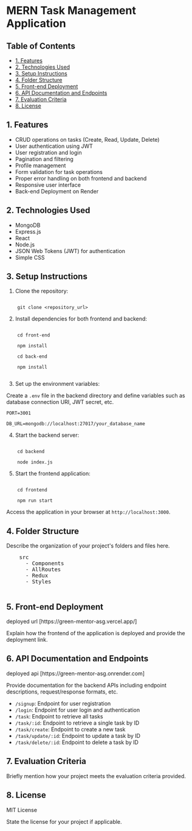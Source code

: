<!DOCTYPE html>
<html lang="en">
<head>
    <meta charset="UTF-8">
    <meta name="viewport" content="width=device-width, initial-scale=1.0">
    <title>MERN Task Management Application</title>
</head>
<body>

<h1>MERN Task Management Application</h1>

<h2>Table of Contents</h2>
<ul>
    <li><a href="#features">1. Features</a></li>
    <li><a href="#technologies-used">2. Technologies Used</a></li>
    <li><a href="#setup-instructions">3. Setup Instructions</a></li>
    <li><a href="#folder-structure">4. Folder Structure</a></li>
    <li><a href="#frontend-deployment">5. Front-end Deployment</a></li>
    <li><a href="#api-documentation">6. API Documentation and Endpoints</a></li>
    <li><a href="#evaluation-criteria">7. Evaluation Criteria</a></li>
    <li><a href="#license">8. License</a></li>
</ul>

<h2 id="features">1. Features</h2>
<ul>
    <li>CRUD operations on tasks (Create, Read, Update, Delete)</li>
    <li>User authentication using JWT</li>
    <li>User registration and login</li>
    <li>Pagination and filtering</li>
    <li>Profile management</li>
    <li>Form validation for task operations</li>
    <li>Proper error handling on both frontend and backend</li>
    <li>Responsive user interface</li>
    <li>Back-end Deployment on Render</li>
</ul>

<h2 id="technologies-used">2. Technologies Used</h2>
<ul>
    <li>MongoDB</li>
    <li>Express.js</li>
    <li>React</li>
    <li>Node.js</li>
    <li>JSON Web Tokens (JWT) for authentication</li>
    <li>Simple CSS</li>
</ul>

<h2 id="setup-instructions">3. Setup Instructions</h2>
<ol>
    <li>Clone the repository:</li>
</ol>
<code>
    git clone &lt;repository_url&gt;
</code>
<ol start="2">
    <li>Install dependencies for both frontend and backend:</li>
</ol>
<code>
    cd front-end<br>
    npm install<br>
    cd back-end<br>
    npm install<br>
</code>
<ol start="3">
    <li>Set up the environment variables:</li>
</ol>
<p>Create a <code>.env</code> file in the backend directory and define variables such as database connection URI, JWT secret, etc.</p>
<p><code>PORT=3001</code></p>
<p><code>DB_URL=mongodb://localhost:27017/your_database_name</code></p>
<ol start="4">
    <li>Start the backend server:</li>
</ol>
<code>
    cd backend<br>
    node index.js
</code>
<ol start="5">
    <li>Start the frontend application:</li>
</ol>
<code>
    cd frontend<br>
    npm run start
</code>
<p>Access the application in your browser at <code>http://localhost:3000</code>.</p>

<h2 id="folder-structure">4. Folder Structure</h2>
<p>Describe the organization of your project's folders and files here.
  <pre>
    src   
      - Components
      - AllRoutes
      - Redux
      - Styles
  </pre>
</p>

<h2 id="frontend-deployment">5. Front-end Deployment</h2>
 deployed url [https://green-mentor-asg.vercel.app/]

<p>Explain how the frontend of the application is deployed and provide the deployment link.</p>

<h2 id="api-documentation">6. API Documentation and Endpoints</h2>
deployed api [https://green-mentor-asg.onrender.com]
<p>Provide documentation for the backend APIs including endpoint descriptions, request/response formats, etc.</p>
<ul>
  <li><code>/signup</code>: Endpoint for user registration</li>
  <li><code>/login</code>: Endpoint for user login and authentication</li>
  <li><code>/task</code>: Endpoint to retrieve all tasks</li>
  <li><code>/task/:id</code>: Endpoint to retrieve a single task by ID</li>
  <li><code>/task/create</code>: Endpoint to create a new task</li>
  <li><code>/task/update/:id</code>: Endpoint to update a task by ID</li>
  <li><code>/task/delete/:id</code>: Endpoint to delete a task by ID</li>
</ul>

<h2 id="evaluation-criteria">7. Evaluation Criteria</h2>
<p>Briefly mention how your project meets the evaluation criteria provided.</p>

<h2 id="license">8. License</h2>
<p>MIT License</p>
<p>State the license for your project if applicable.</p>

</body>
</html>
